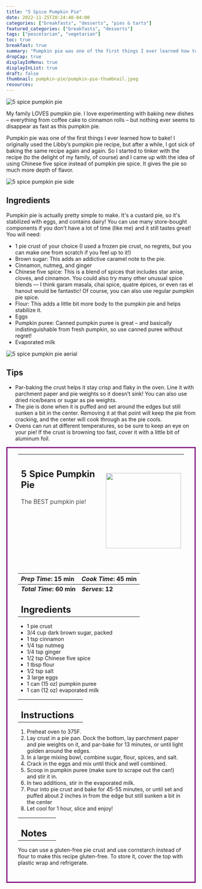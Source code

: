 ```yaml
---
title: "5 Spice Pumpkin Pie"
date: 2022-11-25T20:24:40-04:00
categories: ["breakfasts", "desserts", "pies & tarts"]
featured_categories: ["breakfasts", "desserts"]
tags: ["pescetarian", "vegetarian"]
toc: true
breakfast: true
summary: "Pumpkin pie was one of the first things I ever learned how to bake! I originally used the Libby’s pumpkin pie recipe, but after a while, I got sick of baking the same recipe again and again. So I started to tinker with the recipe (to the delight of my family, of course) and I came up with the idea of using Chinese five spice instead of pumpkin pie spice. It gives the pie so much more depth of flavor."
dropCap: true
displayInMenu: true
displayInList: true
draft: false
thumbnail: pumpkin-pie/pumpkin-pie-thumbnail.jpeg
resources:
---
```


![5 spice pumpkin pie](../../pumpkin-pie/pumpkin-pie-thumbnail.jpeg)

My family LOVES pumpkin pie. I love experimenting with baking new dishes – everything from coffee cake to cinnamon rolls – but nothing ever seems to disappear as fast as this pumpkin pie.

Pumpkin pie was one of the first things I ever learned how to bake! I originally used the Libby’s pumpkin pie recipe, but after a while, I got sick of baking the same recipe again and again. So I started to tinker with the recipe (to the delight of my family, of course) and I came up with the idea of using Chinese five spice instead of pumpkin pie spice. It gives the pie so much more depth of flavor.

![5 spice pumpkin pie side](../../pumpkin-pie/pumpkin-pie-side.jpeg)

## Ingredients

Pumpkin pie is actually pretty simple to make. It's a custard pie, so it's stabilized with eggs, and contains dairy! You can use many store-bought components if you don’t have a lot of time (like me) and it still tastes great! You will need:

- 1 pie crust of your choice (I used a frozen pie crust, no regrets, but you can make one from scratch if you feel up to it!)
- Brown sugar: This adds an addictive caramel note to the pie.
- Cinnamon, nutmeg, and ginger
- Chinese five spice: This is a blend of spices that includes star anise, cloves, and cinnamon. You could also try many other unusual spice blends — I think garam masala, chai spice, quatre épices, or even ras el hanout would be fantastic! Of course, you can also use regular pumpkin pie spice.
- Flour: This adds a little bit more body to the pumpkin pie and helps stabilize it.
- Eggs
- Pumpkin puree: Canned pumpkin puree is great – and basically indistinguishable from fresh pumpkin, so use canned puree without regret!
- Evaporated milk

![5 spice pumpkin pie aerial](../../pumpkin-pie/pumpkin-pie-aerial.jpeg)

## Tips

- Par-baking the crust helps it stay crisp and flaky in the oven. Line it with parchment paper and pie weights so it doesn’t sink! You can also use dried rice/beans or sugar as pie weights.
- The pie is done when it is puffed and set around the edges but still sunken a bit in the center. Removing it at that point will keep the pie from cracking, and the center will cook through as the pie cools.
- Ovens can run at different temperatures, so be sure to keep an eye on your pie! If the crust is browning too fast, cover it with a little bit of aluminum foil.

<div style = "border-style: solid; border-width: 3px; border-color: purple; padding: 2em; padding-top:0em;" id = "recipe"> 

| <div style = "margin-bottom:10em;"><h2>5 Spice Pumpkin Pie</h2><p style = "font-weight: 300;">The BEST pumpkin pie!</p></div> | <img src="../../pumpkin-pie/pumpkin-pie-thumbnail.jpeg"  width="200em" height="200em"> |
| :--- | :----: |

| _Prep Time_: 15 min  | _Cook Time_: 45 min  |
| :--- | :--- |
| **_Total Time_: 60 min** | **_Serves_: 12**  |
| <div><h2 style = "margin-top:1em; margin-bottom:0;" >Ingredients</h2></div>|   |

- 1 pie crust
- 3/4 cup dark brown sugar, packed
- 1 tsp cinnamon
- 1/4 tsp nutmeg
- 1/4 tsp ginger
- 1/2 tsp Chinese five spice
- 1 tbsp flour
- 1/2 tsp salt
- 3 large eggs
- 1 can (15 oz) pumpkin puree
- 1 can (12 oz) evaporated milk

|   |    |
| :--- | :--- |
| <div><h2 style = "margin-top:1em; margin-bottom:0;" >Instructions</h2></div>|   |

1. Preheat oven to 375F.
2. Lay crust in a pie pan. Dock the bottom, lay parchment paper and pie weights on it, and par-bake for 13 minutes, or until light golden around the edges.
3. In a large mixing bowl, combine sugar, flour, spices, and salt.
4. Crack in the eggs and mix until thick and well combined.
5. Scoop in pumpkin puree (make sure to scrape out the can!) and stir it in.
6. In two additions, stir in the evaporated milk.
7. Pour into pie crust and bake for 45-55 minutes, or until set and puffed about 2 inches in from the edge but still sunken a bit in the center
8. Let cool for 1 hour, slice and enjoy!

|   |    |
| :--- | :--- |
| <div><h2 style = "margin-top:1em; margin-bottom:0;" >Notes</h2></div>|   |

You can use a gluten-free pie crust and use cornstarch instead of flour to make this recipe gluten-free. To store it, cover the top with plastic wrap and refrigerate.

</div>
